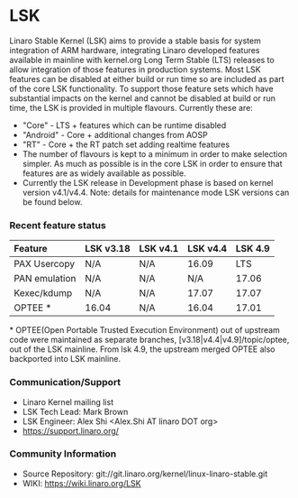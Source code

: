 # LSK

Linaro Stable Kernel (LSK) aims to provide a stable basis for system integration of ARM hardware, integrating Linaro developed features available in mainline with kernel.org Long Term Stable (LTS) releases to allow integration of those features in production systems. 
Most LSK features can be disabled at either build or run time so are included as part of the core LSK functionality. To support those feature sets which have substantial impacts on the kernel and cannot be disabled at build or run time, the LSK is provided in multiple flavours. Currently these are: 

- "Core" - LTS + features which can be runtime disabled 
- "Android" - Core + additional changes from AOSP
- "RT" - Core + the RT patch set adding realtime features 
- The number of flavours is kept to a minimum in order to make selection simpler. As much as possible is in the core LSK in order to ensure that features are as widely available as possible. 
- Currently the LSK release in Development phase is based on kernel version v4.1/v4.4. Note: details for maintenance mode LSK versions can be found below. 


### Recent feature status

| Feature | LSK v3.18 | LSK v4.1 |  LSK v4.4 | LSK 4.9  |
| :--- | :--- | :--- | :--- | :--- |
| PAX Usercopy | N/A | N/A | 16.09 | LTS |
| PAN emulation | N/A | N/A | N/A | 17.06 |
| Kexec/kdump | N/A | N/A | 17.07 | 17.07 |
| OPTEE * | 16.04 | N/A | 16.04 | 17.01 |

\* OPTEE(Open Portable Trusted Execution Environment) out of upstream code were maintained as separate branches, [v3.18|v4.4|v4.9]/topic/optee, out of the LSK mainline. From lsk 4.9, the upstream merged OPTEE  also backported into LSK mainline.

### Communication/Support

- Linaro Kernel mailing list <linaro-kernel AT lists DOT linaro DOT org>
- LSK Tech Lead: Mark Brown <broonie AT linaro DOT org>
- LSK Engineer: Alex Shi <Alex.Shi AT linaro DOT org>
- https://support.linaro.org/

### Community Information 

- Source Repository: git://git.linaro.org/kernel/linux-linaro-stable.git 
- WIKI: https://wiki.linaro.org/LSK
